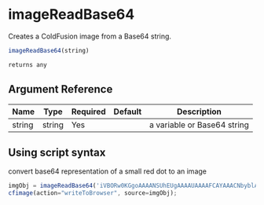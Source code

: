 # imageReadBase64

Creates a ColdFusion image from a Base64 string.

```javascript
imageReadBase64(string)
```

```javascript
returns any
```

## Argument Reference

| Name | Type | Required | Default | Description |
| --- | --- | --- | --- | --- |
| string | string | Yes |  | a variable or Base64 string |

## Using script syntax

convert base64 representation of a small red dot to an image

```javascript
imgObj = imageReadBase64('iVBORw0KGgoAAAANSUhEUgAAAAUAAAAFCAYAAACNbyblAAAAHElEQVQI12P4//8/w38GIAXDIBKE0DHxgljNBAAO9TXL0Y4OHwAAAABJRU5ErkJggg==');
cfimage(action="writeToBrowser", source=imgObj);
```

